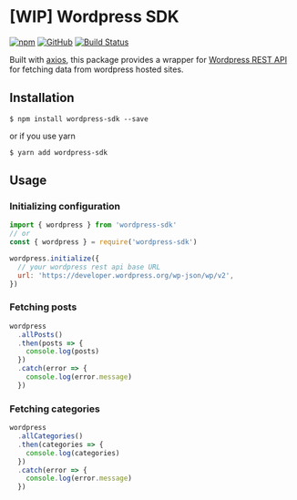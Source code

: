 # [WIP] Wordpress SDK

[![npm](https://img.shields.io/npm/v/wordpress-sdk.svg)](https://www.npmjs.com/package/wordpress-sdk) [![GitHub](https://img.shields.io/github/license/iclouds/wordpress-sdk.svg)](https://opensource.org/licenses/MIT) [![Build Status](https://travis-ci.org/iclouds/wordpress-sdk.svg?branch=master)](https://travis-ci.org/iclouds/wordpress-sdk)

Built with [axios](https://www.npmjs.com/package/axios), this package provides a wrapper for [Wordpress REST API](https://developer.wordpress.org/rest-api/) for fetching data from wordpress hosted sites.

## Installation

`$ npm install wordpress-sdk --save`

or if you use yarn

`$ yarn add wordpress-sdk`

## Usage

### Initializing configuration

```js
import { wordpress } from 'wordpress-sdk'
// or
const { wordpress } = require('wordpress-sdk')

wordpress.initialize({
  // your wordpress rest api base URL
  url: 'https://developer.wordpress.org/wp-json/wp/v2',
})
```

### Fetching posts

```js
wordpress
  .allPosts()
  .then(posts => {
    console.log(posts)
  })
  .catch(error => {
    console.log(error.message)
  })
```

### Fetching categories

```js
wordpress
  .allCategories()
  .then(categories => {
    console.log(categories)
  })
  .catch(error => {
    console.log(error.message)
  })
```
